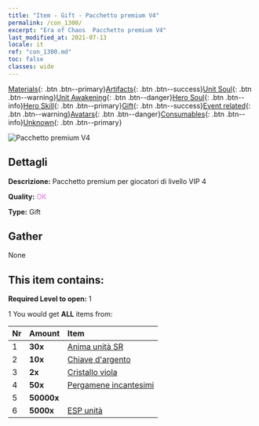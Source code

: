 ```yaml
---
title: "Item - Gift - Pacchetto premium V4"
permalink: /con_1300/
excerpt: "Era of Chaos  Pacchetto premium V4"
last_modified_at: 2021-07-13
locale: it
ref: "con_1300.md"
toc: false
classes: wide
---
```

 [Materials](/ItemsIT/){: .btn .btn--primary}[Artifacts](/ItemsIT/Artifacts/){: .btn .btn--success}[Unit Soul](/ItemsIT/UnitSoul/){: .btn .btn--warning}[Unit Awakening](/ItemsIT/UnitAwakening/){: .btn .btn--danger}[Hero Soul](/ItemsIT/HeroSoul/){: .btn .btn--info}[Hero Skill](/ItemsIT/HeroSkill/){: .btn .btn--primary}[Gift](/ItemsIT/Gift/){: .btn .btn--success}[Event related](/ItemsIT/Events/){: .btn .btn--warning}[Avatars](/ItemsIT/Avatars/){: .btn .btn--danger}[Consumables](/ItemsIT/Consumables/){: .btn .btn--info}[Unknown](/ItemsIT/Unknown/){: .btn .btn--primary}

 ![Pacchetto premium V4](/images/t/i_905004.png)

## Dettagli
 **Descrizione:** Pacchetto premium per giocatori di livello VIP 4

 **Quality:** <span style="color: #DA70D6">OK</span>

 **Type:** Gift

## Gather

  None

## This item contains:

 **Required Level to open:** 1

 1 You would get **ALL** items  from:

  | Nr | Amount |     Item    |
  |:---|:-------|:------------|
  | 1 |  **30x** | [Anima unità SR](/ItemsIT/con_534/) |  | 
  | 2 |  **10x** | [Chiave d'argento](/ItemsIT/con_693/) |  | 
  | 3 |  **2x** | [Cristallo viola](/ItemsIT/con_720/) |  | 
  | 4 |  **50x** | [Pergamene incantesimi](/ItemsIT/con_694/) |  | 
  | 5 |  **50000x** | <i class="fas fa-coins"/> |  | 
  | 6 |  **5000x** | [ESP unità](/ItemsIT/con_902/) |  | 
